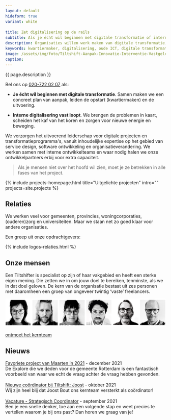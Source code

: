 ```yaml
---
layout: default
hideform: true
variant: white

title: Zet digitalisering op de rails
subtitle: Als je écht wil beginnen met digitale transformatie of interne digitalisering vast loopt
description: Organisaties willen werk maken van digitale transformatie, maar blijven hangen in strategische plannen en experimenten. Tiltshift maakt het écht. We lopen mee met de uitvoerenden en maken samen met hen stapsgewijs de benodigde verandering in proces en techniek. Zo zorgen we snel voor concrete resultaten én maken we innovatie pragmatisch.
keywords: kwartiermaker, digitalisering, oude ICT, digitale transformatie, probleemgedreven innovatie, software design thinking, human centered design, service design, lean startup, lean ux, agile development, xp, scrum, labs, apps, projecten, advies, consultancy, overheid, overheden, publieke sector, mens centraal, common ground, open source, creative commons, creative thinking, open collaboration, Fixxx, Push
image: /assets/img/foto/Tiltshift-Aanpak-Innovatie-Interventie-Vastgelopen-digitaliserings-project.jpg
caption:
---
```


{{ page.description }}

Bel ons op <a href="tel:+31207220207">020-722 02 07</a> als:

- **Je écht wil beginnen met digitale transformatie**. Samen maken we een concreet plan van aanpak, leiden de opstart (kwartiermaken) en de uitvoering.

- **Interne digitalisering vast loopt**. We brengen de problemen in kaart, scheiden het kaf van het koren en zorgen voor nieuwe energie en beweging.

We verzorgen het uitvoerend leiderschap voor digitale projecten en transformatieprogramma's, vanuit inhoudelijke expertise op het gebied van service design, software ontwikkeling en organisatieverandering. We werken samen met interne ontwikkelteams en waar nodig halen we onze ontwikkelpartners erbij voor extra capaciteit.

> Als je mensen niet over het hoofd wil zien, moet je ze betrekken in alle fases van het project.

{% include projects-homepage.html title="Uitgelichte projecten" intro="" projects=site.projects %}

## Relaties
We werken veel voor gemeenten, provincies, woningcorporaties, (ouderen)zorg en universiteiten. Maar we staan net zo goed klaar voor andere organisaties.

Een greep uit onze opdrachtgevers:

{% include logos-relaties.html %} 

## Onze mensen
Een Tiltshifter is specialist op zijn of haar vakgebied en heeft een sterke eigen mening. Die zetten we in om jouw doel te bereiken, tenminste, als we in dat doel geloven. De kern van de organisatie bestaat uit zes personen met daaromheen een groep van ongeveer twintig ‘vaste’ freelancers.

<div class="article-image">
    <a href="/mensen/"><img src="/assets/img/mensen/kernteam-tiltshift.jpg"></a>
</div>

<a href="/mensen/" class="link-centered">ontmoet het kernteam</a>

## Nieuws
[Favoriete project van Maarten in 2021](/2021/12/30/favoriete-project-van-Maarten-in-2021.html) - december 2021<br>De Explore die we deden voor de gemeente Rotterdam is een fantastisch voorbeeld van waar we echt de vraag achter de vraag hebben gevonden.
<br><br>
[Nieuwe coördinator bij Tiltshift: Joost](/2021/10/04/Nieuwe-coordinator-bij-Tiltshift-Joost.html) - oktober 2021<br>Wij zijn heel blij dat Joost Bout ons kernteam versterkt als coördinator!
<br><br>
[Vacature - Strategisch Coordinator](/2021/06/30/Vacature-Strategisch-Coordinator.html) - september 2021<br>Ben je een snelle denker, toe aan een volgende stap en weet precies te vertellen waarom je bij ons past? Dan horen we graag van je!
<br><br>
